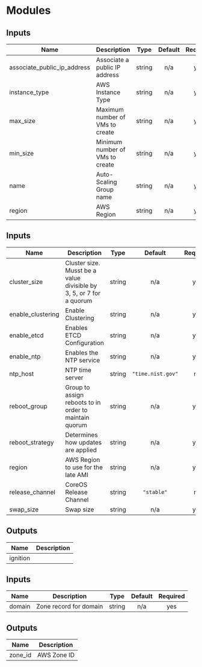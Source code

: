 # Modules
## Inputs

| Name | Description | Type | Default | Required |
|------|-------------|:----:|:-----:|:-----:|
| associate\_public\_ip\_address | Associate a public IP address | string | n/a | yes |
| instance\_type | AWS Instance Type | string | n/a | yes |
| max\_size | Maximum number of VMs to create | string | n/a | yes |
| min\_size | Minimum number of VMs to create | string | n/a | yes |
| name | Auto-Scaling Group name | string | n/a | yes |
| region | AWS Region | string | n/a | yes |

## Inputs

| Name | Description | Type | Default | Required |
|------|-------------|:----:|:-----:|:-----:|
| cluster\_size | Cluster size. Musst be a value divisible by 3, 5, or 7 for a quorum | string | n/a | yes |
| enable\_clustering | Enable Clustering | string | n/a | yes |
| enable\_etcd | Enables ETCD Configuration | string | n/a | yes |
| enable\_ntp | Enables the NTP service | string | n/a | yes |
| ntp\_host | NTP time server | string | `"time.nist.gov"` | no |
| reboot\_group | Group to assign reboots to in order to maintain quorum | string | n/a | yes |
| reboot\_strategy | Determines how updates are applied | string | n/a | yes |
| region | AWS Region to use for the late AMI | string | n/a | yes |
| release\_channel | CoreOS Release Channel | string | `"stable"` | no |
| swap\_size | Swap size | string | n/a | yes |

## Outputs

| Name | Description |
|------|-------------|
| ignition |  |

## Inputs

| Name | Description | Type | Default | Required |
|------|-------------|:----:|:-----:|:-----:|
| domain | Zone record for domain | string | n/a | yes |

## Outputs

| Name | Description |
|------|-------------|
| zone\_id | AWS Zone ID |


